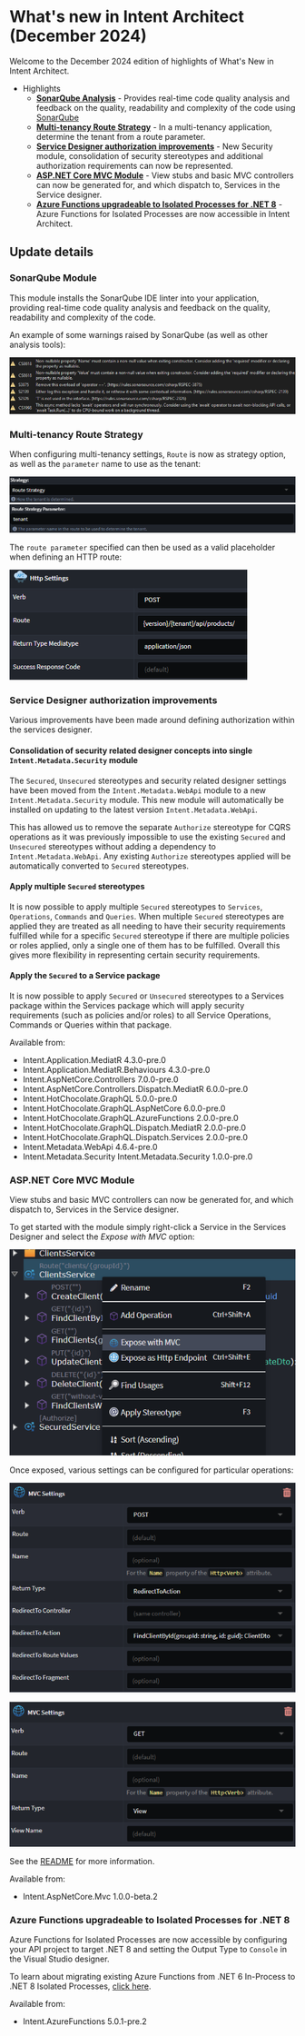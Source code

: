 # What's new in Intent Architect (December 2024)

Welcome to the December 2024 edition of highlights of What's New in Intent Architect.

- Highlights
  - **[SonarQube Analysis](#sonarqube-module)** - Provides real-time code quality analysis and feedback on the quality, readability and complexity of the code using [SonarQube](https://www.sonarsource.com/products/sonarlint/)
  - **[Multi-tenancy Route Strategy](#multi-tenancy-route-strategy)** - In a multi-tenancy application, determine the tenant from a route parameter.
  - **[Service Designer authorization improvements](#service-designer-authorization-improvements)** - New Security module, consolidation of security stereotypes and additional authorization requirements can now be represented.
  - **[ASP.NET Core MVC Module](#aspnet-core-mvc-module)** - View stubs and basic MVC controllers can now be generated for, and which dispatch to, Services in the Service designer.
  - **[Azure Functions upgradeable to Isolated Processes for .NET 8](#azure-functions-upgradeable-to-isolated-processes-for-net-8)** - Azure Functions for Isolated Processes are now accessible in Intent Architect.

## Update details

### SonarQube Module

This module installs the SonarQube IDE linter into your application, providing real-time code quality analysis and feedback on the quality, readability and complexity of the code.

An example of some warnings raised by SonarQube (as well as other analysis tools):

![SonarQube warning](images/sonarqube-warnings.png)

### Multi-tenancy Route Strategy

When configuring multi-tenancy settings, `Route` is now as strategy option, as well as the `parameter` name to use as the tenant:

![Route strategy](images/route-strategy.png)
![Route parameter](images/route-parameter.png)

The `route parameter` specified can then be used as a valid placeholder when defining an HTTP route:

![Route parameter](images/route-placeholder.png)

### Service Designer authorization improvements

Various improvements have been made around defining authorization within the services designer.

#### Consolidation of security related designer concepts into single `Intent.Metadata.Security` module

The `Secured`, `Unsecured` stereotypes and security related designer settings have been moved from the `Intent.Metadata.WebApi` module to a new `Intent.Metadata.Security` module. This new module will automatically be installed on updating to the latest version `Intent.Metadata.WebApi`.

This has allowed us to remove the separate `Authorize` stereotype for CQRS operations as it was previously impossible to use the existing `Secured` and `Unsecured` stereotypes without adding a dependency to `Intent.Metadata.WebApi`. Any existing `Authorize` stereotypes applied will be automatically converted to `Secured` stereotypes.

#### Apply multiple `Secured` stereotypes

It is now possible to apply multiple `Secured` stereotypes to `Services`, `Operations`, `Commands` and `Queries`. When multiple `Secured` stereotypes are applied they are treated as all needing to have their security requirements fulfilled while for a specific `Secured` stereotype if there are multiple policies or roles applied, only a single one of them has to be fulfilled. Overall this gives more flexibility in representing certain security requirements.

#### Apply the `Secured` to a Service package

It is now possible to apply `Secured` or `Unsecured` stereotypes to a Services package within the Services package which will apply security requirements (such as policies and/or roles) to all Service Operations, Commands or Queries within that package.

Available from:

- Intent.Application.MediatR 4.3.0-pre.0
- Intent.Application.MediatR.Behaviours 4.3.0-pre.0
- Intent.AspNetCore.Controllers 7.0.0-pre.0
- Intent.AspNetCore.Controllers.Dispatch.MediatR 6.0.0-pre.0
- Intent.HotChocolate.GraphQL 5.0.0-pre.0
- Intent.HotChocolate.GraphQL.AspNetCore 6.0.0-pre.0
- Intent.HotChocolate.GraphQL.AzureFunctions 2.0.0-pre.0
- Intent.HotChocolate.GraphQL.Dispatch.MediatR 2.0.0-pre.0
- Intent.HotChocolate.GraphQL.Dispatch.Services 2.0.0-pre.0
- Intent.Metadata.WebApi 4.6.4-pre.0
- Intent.Metadata.Security Intent.Metadata.Security 1.0.0-pre.0

### ASP.NET Core MVC Module

View stubs and basic MVC controllers can now be generated for, and which dispatch to, Services in the Service designer.

To get started with the module simply right-click a Service in the Services Designer and select the _Expose with MVC_ option:

![Expose with MVC menu option](images/expose-with-mcv-option.png)

Once exposed, various settings can be configured for particular operations:

![Example of MVC settings](images/mvc-settings-example-1.png)

![Example of MVC settings](images/mvc-settings-example-2.png)

See the [README](https://github.com/IntentArchitect/Intent.Modules.NET/blob/development/Modules/Intent.Modules.AspNetCore.Mvc/README.md) for more information.

Available from:

- Intent.AspNetCore.Mvc 1.0.0-beta.2

### Azure Functions upgradeable to Isolated Processes for .NET 8

Azure Functions for Isolated Processes are now accessible by configuring your API project to target .NET 8 and setting the Output Type to `Console` in the Visual Studio designer.

To learn about migrating existing Azure Functions from .NET 6 In-Process to .NET 8 Isolated Processes, [click here](https://github.com/IntentArchitect/Intent.Modules.NET/blob/development/Modules/Intent.Modules.AzureFunctions/README.md#migrating-from-in-process-functions).

Available from:

- Intent.AzureFunctions 5.0.1-pre.2
